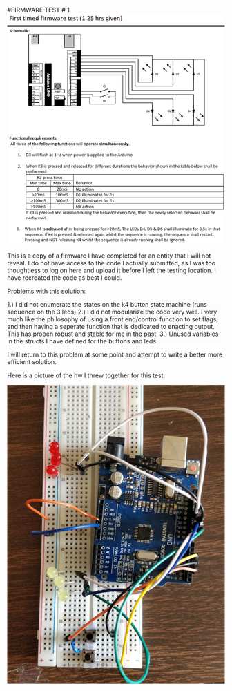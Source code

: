 #FIRMWARE TEST # 1
![Instructions](https://github.com/kbickham/Coding-Challenges-and-Tests/blob/master/Embedded%20C%20and%20C%2B%2B/Timed%20Problems/Firmware%20Test%201/firmwaretest1.PNG)


This is a copy of a firmware I have completed for an entity that I will not reveal.
I do not have access to the code I actually submitted, as  I was too thoughtless to log on here and upload it
before I left the testing location. I have recreated the code as best I could.

Problems with this solution:

1.) I did not enumerate the states on the k4 button state machine (runs sequence on the 3 leds) 
2.) I did not modularize the code very well. I very much like the philosophy of using a front end/control function to set flags,
  and then having a seperate function that is dedicated to enacting output. This has proben robust and stable for me in the past.
3.) Unused variables in the structs I have defined for the buttons and leds

I will return to this problem at some point and attempt to write a better more efficient solution.

Here is a picture of the hw I threw together for this test:

![Arduino UNO and peripheral setup for test](https://github.com/kbickham/Coding-Challenges-and-Tests/blob/master/Embedded%20C%20and%20C%2B%2B/Timed%20Problems/Firmware%20Test%201/firmwaretesthw.jpg)


